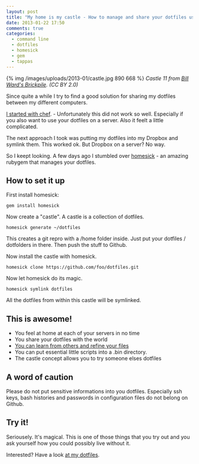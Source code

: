 ```yaml
---
layout: post
title: "My home is my castle - How to manage and share your dotfiles using homesick"
date: 2013-01-22 17:50
comments: true
categories: 
  - command line
  - dotfiles
  - homesick
  - gem
  - tappas
---
```


{% img /images/uploads/2013-01/castle.jpg 890 668 %}
*Castle 11 from [Bill Ward's Brickpile][1]. (CC BY 2.0)*

Since quite a while I try to find a good solution for sharing my dotfiles between my different computers. 

[I started with chef][2]. - Unfortunately this did not work so well. Especially if you also want to use your dotfiles on a server. Also it feelt a little complicated. 

The next approach I took was putting my dotfiles into my Dropbox and symlink them. This worked ok. But Dropbox on a server? No way. 

So I keept looking. A few days ago I stumbled over
[homesick][3] - an amazing rubygem that manages your dotfiles.

## How to set it up

First install homesick:

    gem install homesick

Now create a "castle". A castle is a collection of dotfiles.

    homesick generate ~/dotfiles

This creates a git repro with a /home folder inside. Just put your dotfiles / dotfolders in there. Then push the stuff to Github.

Now install the castle with homesick.

    homesick clone https://github.com/foo/dotfiles.git

Now let homesick do its magic.

    homesick symlink dotfiles

All the dotfiles from within this castle will be symlinked.

## This is awesome!

* You feel at home at each of your servers in no time
* You share your dotfiles with the world
* [You can learn from others and refine your files][4]
* You can put essential little scripts into a .bin directory.
* The castle concept allows you to try someone elses dotfiles

## A word of caution

Please do not put sensitive informations into you dotfiles.
Especially ssh keys, bash histories and passwords in configuration
files do not belong on Github.

## Try it!

Seriousely. It's magical. This is one of those things that you try out and you ask yourself how you could possibly live without it. 

Interested? Have a look [at my dotfiles][5].

[1]: http://www.flickr.com/photos/billward/3393266991/
[2]: http://www.mug.im/blog/2012/10/01/how-to-setup-your-mac-automatically-with-chef/
[3]: https://github.com/technicalpickles/homesick
[4]: http://dotfiles.github.io/
[5]: https://github.com/shostakovich/dotfiles
